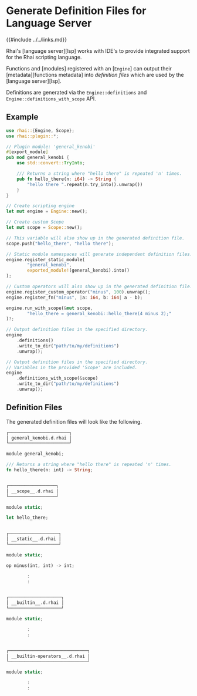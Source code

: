 Generate Definition Files for Language Server
=============================================

{{#include ../../links.md}}

Rhai's [language server][lsp] works with IDE's to provide integrated support for the Rhai scripting language.

Functions and [modules] registered with an [`Engine`] can output their [metadata][functions metadata]
into _definition files_ which are used by the [language server][lsp].

Definitions are generated via the `Engine::definitions` and `Engine::definitions_with_scope` API.


Example
-------

```rust
use rhai::{Engine, Scope};
use rhai::plugin::*;

// Plugin module: 'general_kenobi'
#[export_module]
pub mod general_kenobi {
    use std::convert::TryInto;

    /// Returns a string where "hello there" is repeated 'n' times.
    pub fn hello_there(n: i64) -> String {
        "hello there ".repeat(n.try_into().unwrap())
    }
}

// Create scripting engine
let mut engine = Engine::new();

// Create custom Scope
let mut scope = Scope::new();

// This variable will also show up in the generated definition file.
scope.push("hello_there", "hello there");

// Static module namespaces will generate independent definition files.
engine.register_static_module(
        "general_kenobi",
        exported_module!(general_kenobi).into()
);

// Custom operators will also show up in the generated definition file.
engine.register_custom_operator("minus", 100).unwrap();
engine.register_fn("minus", |a: i64, b: i64| a - b);

engine.run_with_scope(&mut scope,
        "hello_there = general_kenobi::hello_there(4 minus 2);"
)?;

// Output definition files in the specified directory.
engine
    .definitions()
    .write_to_dir("path/to/my/definitions")
    .unwrap();

// Output definition files in the specified directory.
// Variables in the provided 'Scope' are included.
engine
    .definitions_with_scope(&scope)
    .write_to_dir("path/to/my/definitions")
    .unwrap();
```


Definition Files
----------------

The generated definition files will look like the following.

```rust
┌───────────────────────┐
│ general_kenobi.d.rhai │
└───────────────────────┘

module general_kenobi;

/// Returns a string where "hello there" is repeated 'n' times.
fn hello_there(n: int) -> String;


┌──────────────────┐
│ __scope__.d.rhai │
└──────────────────┘

module static;

let hello_there;


┌───────────────────┐
│ __static__.d.rhai │
└───────────────────┘

module static;

op minus(int, int) -> int;

        :
        :


┌────────────────────┐
│ __builtin__.d.rhai │
└────────────────────┘

module static;

        :
        :


┌──────────────────────────────┐
│ __builtin-operators__.d.rhai │
└──────────────────────────────┘

module static;

        :
        :

```
